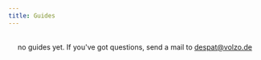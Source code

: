 ```yaml
---
title: Guides
---
```


<!--
<ul class="guide-list">
  {% for page in site.pages %}
    {% if page.layout == "guide" %}
        <li><a href="{{ page.url }}">{{ page.title }}</a></li>
    {% endif %}
  {% endfor %}
</ul>
-->


<p style="text-align: center;"><br/>no guides yet. If you've got questions, send a mail to <a href="mailto:despat@volzo.de">despat@volzo.de</a></p>